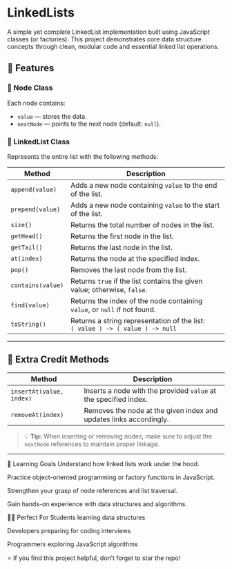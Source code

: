 # LinkedLists

A simple yet complete LinkedList implementation built using JavaScript classes (or factories). This project demonstrates core data structure concepts through clean, modular code and essential linked list operations.

## 🚀 Features

### 🧱 Node Class

Each node contains:

- `value` — stores the data.
- `nextNode` — points to the next node (default: `null`).

### 🔗 LinkedList Class

Represents the entire list with the following methods:

| Method            | Description                                                                        |
| ----------------- | ---------------------------------------------------------------------------------- |
| `append(value)`   | Adds a new node containing `value` to the end of the list.                         |
| `prepend(value)`  | Adds a new node containing `value` to the start of the list.                       |
| `size()`          | Returns the total number of nodes in the list.                                     |
| `getHead()`       | Returns the first node in the list.                                                |
| `getTail()`       | Returns the last node in the list.                                                 |
| `at(index)`       | Returns the node at the specified index.                                           |
| `pop()`           | Removes the last node from the list.                                               |
| `contains(value)` | Returns `true` if the list contains the given value; otherwise, `false`.           |
| `find(value)`     | Returns the index of the node containing `value`, or `null` if not found.          |
| `toString()`      | Returns a string representation of the list: <br> `( value ) -> ( value ) -> null` |

---

## 🧠 Extra Credit Methods

| Method                   | Description                                                        |
| ------------------------ | ------------------------------------------------------------------ |
| `insertAt(value, index)` | Inserts a node with the provided `value` at the specified index.   |
| `removeAt(index)`        | Removes the node at the given index and updates links accordingly. |

> 💡 **Tip:** When inserting or removing nodes, make sure to adjust the `nextNode` references to maintain proper linkage.

---

🎯 Learning Goals
Understand how linked lists work under the hood.

Practice object-oriented programming or factory functions in JavaScript.

Strengthen your grasp of node references and list traversal.

Gain hands-on experience with data structures and algorithms.

🧑‍💻 Perfect For
Students learning data structures

Developers preparing for coding interviews

Programmers exploring JavaScript algorithms

⭐ If you find this project helpful, don’t forget to star the repo!
